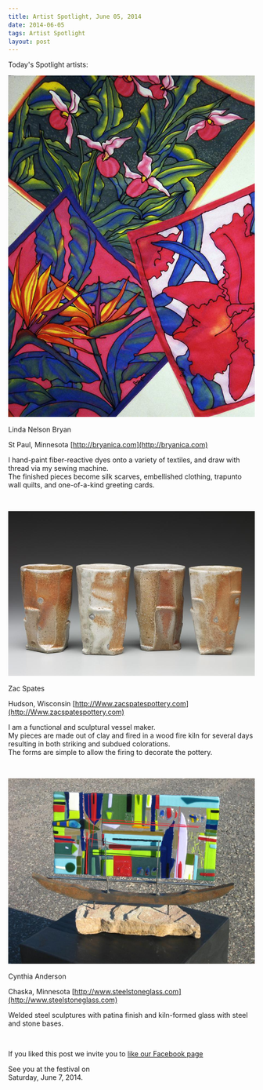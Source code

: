 ```yaml
---
title: Artist Spotlight, June 05, 2014
date: 2014-06-05
tags: Artist Spotlight
layout: post
---
```


Today's Spotlight artists:

![Linda Nelson Bryan](/images/2014/posts/118053.522427.jpg)

Linda Nelson Bryan 

St Paul, Minnesota [http://bryanica.com](http://bryanica.com)

I hand-paint fiber-reactive dyes onto a variety of textiles, 
and draw with thread via my sewing machine.   
The finished pieces become silk scarves, embellished clothing, 
trapunto wall quilts, and one-of-a-kind greeting cards. 

&nbsp;

![Zac Spates](/images/2014/posts/120903.531800.jpg)

Zac Spates

Hudson, Wisconsin [http://Www.zacspatespottery.com](http://Www.zacspatespottery.com)

I am a functional and sculptural vessel maker.  
My pieces are made out of clay and fired in a wood fire kiln for several days 
resulting in both striking and subdued colorations.  
The forms are simple to allow the firing to decorate the pottery. 

&nbsp;

![Cynthia Anderson](/images/2014/posts/115303.511726.jpg)

Cynthia Anderson 

Chaska, Minnesota [http://www.steelstoneglass.com](http://www.steelstoneglass.com)

Welded steel sculptures with patina finish and kiln-formed glass with steel and stone bases. 

&nbsp;

If you liked this post we invite you to 
[like our Facebook page](https://www.facebook.com/SAPArtsFestival)

See you at the festival on  
Saturday, June 7, 2014.
